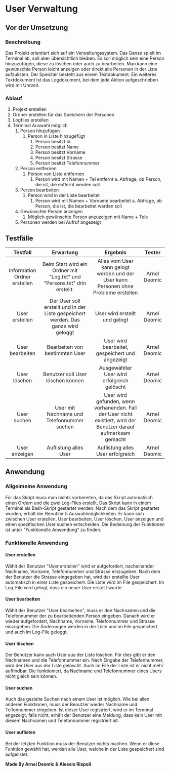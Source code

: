 # User Verwaltung
## Vor der Umsetzung
### Beschreibung
Das Projekt orientiert sich auf ein Verwaltungssystem. Das Ganze spielt im Terminal ab, soll aber übersichtlich bleiben.
Es soll möglich sein eine Person hinzuzufügen, diese zu löschen oder auch zu bearbeiten. Man kann eine gewünschte Person
leicht anzeigen oder direkt alle Personen in der Liste aufzulisten.
Der Speicher besteht aus einem Textdokument. Ein weiteres Textdokument ist das Logdokument, bei dem jede Aktion
aufgeschrieben wird mit Uhrzeit.

### Ablauf
1. Projekt erstellen
2. Ordner erstellen für das Speichern der Personen
3. Logfiles erstellen
4. Terminal Auswahl möglich
   1. Person hinzufügen
      1. Person in Liste hinzugefügt
         1. Person besitzt Id
         2. Person besitzt Name
         3. Person besitzt Vorname
         4. Person besitzt Strasse
         5. Person besitzt Telefonnummer
   2. Person entfernen
      1. Person von Liste entfernen
         1. Person wird mit Namen + Tel entfernt
           a. Abfrage, ob Person, die ist, die entfernt werden soll
   3. Person bearbeiten
      1. Person wird in der Liste bearbeitet
         1. Person wird mit Namen + Vorname bearbeitet
           a. Abfrage, ob Person, die ist, die bearbeitet werden soll
   4. Gewünschte Person anzeigen
      1. Möglich gewünschte Person anzuzeigen mit Name + Tele
   5. Personen werden bei Aufruf angezeigt

## Testfälle
| Testfall | Erwartung |Ergebnis | Tester |
|:--------------:|:-------------:|:--------------:|:--------------:|
| Information Ordner erstellen | Beim Start wird ein Ordner mit "Log.txt" und "Persons.txt" drin erstellt. | Alles vom User kann gelogt werden und der User kann Personen ohne Probleme erstellen | Arnel Deomic
| User erstellen | Der User soll erstellt und in der Liste gespeichert werden. Das ganze wird geloggt | User wird erstellt und gelogt | Arnel Deomic |
| User bearbeiten | Bearbeiten von bestimmten User | User wird bearbeitet, gespeichert und angezeigt | Arnel Deomic |
| User löschen | Benutzer soll User löschen können | Ausgewählter User wird erfolgreich gelöscht | Arnel Deomic |
| User suchen | User mit Nachname und Telefonnummer suchen | User wird gefunden, wenn vorhanenden. Fall der User nicht existiert, wird der Benutzer darauf aufmerksam gemacht | Arnel Deomic |
| User anzeigen | Auflistung alles User | Auflistung alles User erfolgreich | Arnel Deomic |

## Anwendung
### Allgeimeine Anwendung
Für das Skript muss man nichts vorbereiten, da das Skript automatisch einen Ordern und die zwei Log-Files erstellt.
Das Skript kann in einem Terminal als Bash-Skript gestartet werden. Nach dem das Skript gestartet wurden, erhält der 
Benutzer 5 Auswahlmöglichkeiten. Er kann sich zwischen User erstellen, User bearbeiten, User löschen, User anzeigen und 
einen spezifischen User suchen entscheiden. Die Bedienung der Funktionen ist unter "Funktionelle Anwendung" zu finden. 
### Funktionelle Anwendung
#### User erstellen
Wählt der Benutzer "User erstellen" wird er aufgefordert, nacheinander Nachname, Vorname, Telefonnummer und Strasse
einzugeben. Nach dem der Benutzer die Strasse eingegeben hat, wird der erstellte User automatisch in einer Liste gespeichert.
Die Liste wird im File gespeichert. Im Log-File wird gelogt, dass ein neuer User erstellt wurde.
#### User bearbeiten
Wählt der Benutzer "User bearbeiten", muss er den Nachnamen und die Telefonnummer der zu bearbeitenden Person eingeben. 
Danach wird er wieder aufgefordert, Nachname, Vorname, Telefonnummer und Strasse einzugeben. Die Änderungen werden
in der Liste und im File gespeichert und auch im Log-File geloggt. 
#### User löschen
Der Benutzer kann auch User aus der Liste löschen. Für dies gibt er den Nachnamen und die Telefonnummer ein. Nach Eingabe
der Telefonnummer, wird der User aus der Liste gelöscht. Auch im File der Liste ist er nicht mehr auffindbar.
Die funktioniert, da Nachname und Telefonnummer eines Users nicht gleich sein können. 
#### User suchen
Auch das gezielte Suchen nach einem User ist möglich. Wie bei allen anderen Funktionen, muss der Benutzer wieder
Nachname und Telfonnummer eingeben. Ist dieser User registriert, wird er im Terminal angezeigt, falls nicht, 
erhält der Benutzer eine Meldung, dass kein User mit diesem Nachnamen und Telefonnummer registriert ist. 
#### User auflisten
Bei der letzten Funktion muss der Benutzer nichts machen. Wenn er diese Funktion gewählt hat, werden alle User, welche
in der Liste gespeichert sind aufgelistet. 

**Made By Arnel Deomic & Alessio Rispoli**


